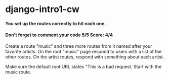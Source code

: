 # django-intro1-cw
#### You set up the routes correctly to hit each one. 
#### Don't forget to comment your code 5/5 Score: 4/4
Create a route "music" and three more routes from it named after your favorite artists. On the root "music" page respond to users with a list of the other routes. On the artist routes, respond with something about each artist.

Make sure the default root URL states "This is a bad request. Start with the music route.
